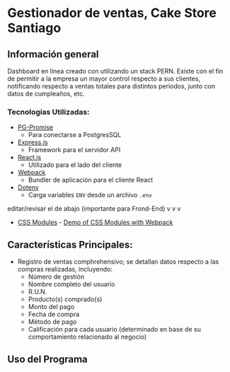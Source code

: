 # Gestionador de ventas, Cake Store Santiago

## Información general
Dashboard en línea creado con utilizando un stack PERN. Existe con el fin de permitir a la empresa un mayor control respecto a sus clientes, notificando respecto a ventas totales para distintos periodos, junto con datos de cumpleaños, etc.

### Tecnologías Utilizadas:
- [PG-Promise](https://github.com/vitaly-t/pg-promise)
  * Para conectarse a PostgresSQL
- [Express.js](https://expressjs.com/)
  * Framework para el servidor API
- [React.js](https://facebook.github.io/react/)
  * Utilizado para el lado del cliente
- [Webpack](http://webpack.github.io/docs/)
  * Bundler de aplicación para el cliente React
- [Dotenv](https://github.com/motdotla/dotenv)
  * Carga variables `ENV` desde un archivo `.env`

editar/revisar el de abajo (importante para Frond-End) v v v
- [CSS Modules](https://github.com/css-modules/css-modules) - [Demo of CSS Modules with Webpack](https://github.com/css-modules/webpack-demo)

## Características Principales:
- Registro de ventas comphrehensivo; se detallan datos respecto a las compras realizadas, incluyendo:
	* Número de gestión
	* Nombre completo del usuario
	* R.U.N.
	* Producto(s) comprado(s)
	* Monto del pago
	* Fecha de compra
	* Método de pago
	* Calificación para cada usuario (determinado en base de su comportamiento relacionado al negocio)

## Uso del Programa